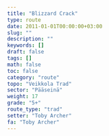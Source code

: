 ```yaml
---
title: "Blizzard Crack"
type: route
date: 2011-01-01T00:00:00+03:00
slug: ""
description: ""
keywords: []
draft: false
tags: []
math: false
toc: false
category: "route"
topo: "Veikkola Trad"
sector: "Pääseinä"
weight: 17
grade: "5+"
route_type: "trad"
setter: "Toby Archer"
fa: "Toby Archer"
---
```





